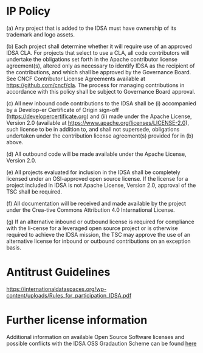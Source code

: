 # IP Policy

(a) Any project that is added to the IDSA must have ownership of its trademark and logo assets.

(b) Each project shall determine whether it will require use of an approved IDSA CLA. For projects that select to use a CLA, all code contributors will undertake the obligations set forth in the Apache contributor license agreement(s), altered only as necessary to identify IDSA as the recipient of the contributions, and which shall be approved by the Governance Board. See CNCF Contributor License Agreements available at https://github.com/cncf/cla. The process for managing contributions in accordance with this policy shall be subject to Governance Board approval.

(c) All new inbound code contributions to the IDSA shall be (i) accompanied by a Develop-er Certificate of Origin sign-off (https://developercertificate.org) and (ii) made under the Apache License, Version 2.0 (available at https://www.apache.org/licenses/LICENSE-2.0), such license to be in addition to, and shall not supersede, obligations undertaken under the contribution license agreement(s) provided for in (b) above.

(d) All outbound code will be made available under the Apache License, Version 2.0.

(e) All projects evaluated for inclusion in the IDSA shall be completely licensed under an OSI-approved open source license. If the license for a project included in IDSA is not Apache License, Version 2.0, approval of the TSC shall be required.

(f) All documentation will be received and made available by the project under the Crea-tive Commons Attribution 4.0 International License.

(g) If an alternative inbound or outbound license is required for compliance with the li-cense for a leveraged open source project or is otherwise required to achieve the IDSA mission, the TSC may approve the use of an alternative license for inbound or outbound contributions on an exception basis.

# Antitrust Guidelines
https://internationaldataspaces.org/wp-content/uploads/Rules_for_participation_IDSA.pdf

# Further license information
Additional information on available Open Source Software licenses and possible conflicts with the IDSA OSS Gradaution Scheme can be found [here](./media/01062021_OS_Licenses_Blacklist_and_Greylist.v0.1.xls)
